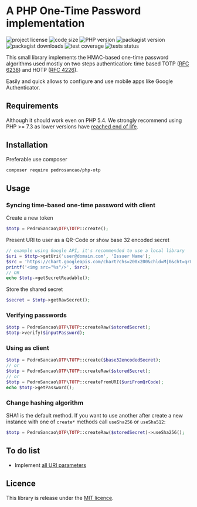 # A PHP One-Time Password implementation

![project license](https://img.shields.io/github/license/pedrosancao/php-otp)
![code size](https://img.shields.io/github/languages/code-size/pedrosancao/php-otp)
![PHP version](https://img.shields.io/packagist/php-v/pedrosancao/php-otp)
![packagist version](https://img.shields.io/packagist/v/pedrosancao/php-otp)
![packagist downloads](https://img.shields.io/packagist/dt/pedrosancao/php-otp)
![test coverage](https://img.shields.io/codecov/c/github/pedrosancao/php-otp)
![tests status](https://img.shields.io/github/workflow/status/pedrosancao/php-otp/PHP%20Composer?label=tests)

This small library implements the HMAC-based one-time password algorithms
used mostly on two steps authentication: time based TOTP
([RFC 6238](https://tools.ietf.org/html/rfc6238)) and HOTP
([RFC 4226](https://tools.ietf.org/html/rfc4226)).

Easily and quick allows to configure and use mobile apps like Google Authenticator.

## Requirements

Although it should work even on PHP 5.4. We strongly recommend using PHP >= 7.3 as
lower versions have [reached end of life](https://www.php.net/supported-versions.php).

## Installation

Preferable use composer

```sh
composer require pedrosancao/php-otp
```

## Usage

### Syncing time-based one-time password with client

Create a new token

```php
$totp = PedroSancao\OTP\TOTP::create();
```

Present URI to user as a QR-Code or show base 32 encoded secret

```php
// example using Google API, it's recommended to use a local library
$uri = $totp->getUri('user@domain.com', 'Issuer Name');
$src = 'https://chart.googleapis.com/chart?chs=200x200&chld=M|0&cht=qr&chl=' . urlencode($uri);
printf('<img src="%s"/>', $src);
// OR
echo $totp->getSecretReadable();
```

Store the shared secret

```php
$secret = $totp->getRawSecret();
```

### Verifying passwords

```php
$totp = PedroSancao\OTP\TOTP::createRaw($storedSecret);
$totp->verify($inputPassword);
```

### Using as client

```php
$totp = PedroSancao\OTP\TOTP::create($base32encodedSecret);
// or
$totp = PedroSancao\OTP\TOTP::createRaw($storedSecret);
// or
$totp = PedroSancao\OTP\TOTP::createFromURI($uriFromQrCode);
echo $totp->getPassword();
```

### Change hashing algorithm

SHA1 is the default method. If you want to use another after create a new instance
with one of `create*` methods call `useSha256` or `useSha512`: 

```php
$totp = PedroSancao\OTP\TOTP::createRaw($storedSecret)->useSha256();
```

## To do list

- Implement [all URI parameters](https://github.com/google/google-authenticator/wiki/Key-Uri-Format)

## Licence

This library is release under the [MIT licence](LICENCE).
